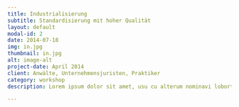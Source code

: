 ```yaml
---
title: Industrialisierung
subtitle: Standardisierung mit hoher Qualität
layout: default
modal-id: 2
date: 2014-07-18
img: in.jpg
thumbnail: in.jpg
alt: image-alt
project-date: April 2014
client: Anwälte, Unternehmensjuristen, Praktiker
category: workshop
description: Lorem ipsum dolor sit amet, usu cu alterum nominavi lobortis. At duo novum diceret. Tantas apeirian vix et, usu sanctus postulant inciderint ut, populo diceret necessitatibus in vim. Cu eum dicam feugiat noluisse.

---
```

